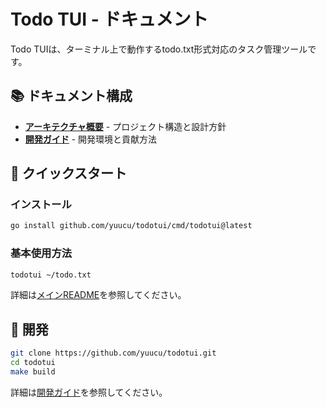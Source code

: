 # Todo TUI - ドキュメント

Todo TUIは、ターミナル上で動作するtodo.txt形式対応のタスク管理ツールです。

## 📚 ドキュメント構成

- **[アーキテクチャ概要](ARCHITECTURE.md)** - プロジェクト構造と設計方針
- **[開発ガイド](DEVELOPMENT.md)** - 開発環境と貢献方法

## 🚀 クイックスタート

### インストール
```bash
go install github.com/yuucu/todotui/cmd/todotui@latest
```

### 基本使用方法
```bash
todotui ~/todo.txt
```

詳細は[メインREADME](../README.md)を参照してください。

## 🔧 開発

```bash
git clone https://github.com/yuucu/todotui.git
cd todotui
make build
```

詳細は[開発ガイド](DEVELOPMENT.md)を参照してください。
